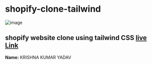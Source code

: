 # shopify-clone-tailwind
![image](https://img.shields.io/badge/tailwind-shopify-blue)





## shopify website clone using tailwind CSS  [live Link](https://shopifyclone-tailwin.netlify.app/)

**Name:**   KRISHNA KUMAR YADAV
